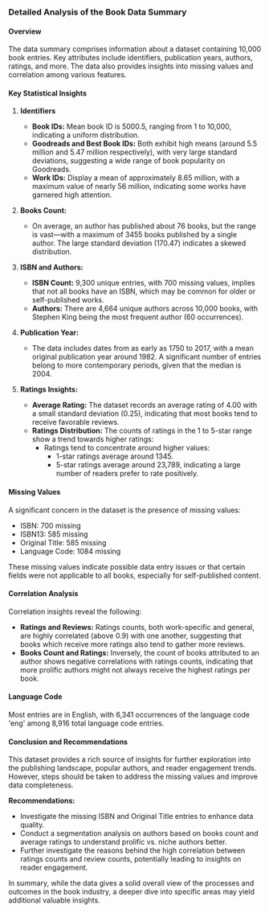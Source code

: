 ### Detailed Analysis of the Book Data Summary

#### Overview
The data summary comprises information about a dataset containing 10,000 book entries. Key attributes include identifiers, publication years, authors, ratings, and more. The data also provides insights into missing values and correlation among various features.

#### Key Statistical Insights

1. **Identifiers**
   - **Book IDs:** Mean book ID is 5000.5, ranging from 1 to 10,000, indicating a uniform distribution.
   - **Goodreads and Best Book IDs:** Both exhibit high means (around 5.5 million and 5.47 million respectively), with very large standard deviations, suggesting a wide range of book popularity on Goodreads.
   - **Work IDs:** Display a mean of approximately 8.65 million, with a maximum value of nearly 56 million, indicating some works have garnered high attention.

2. **Books Count:**
   - On average, an author has published about 76 books, but the range is vast—with a maximum of 3455 books published by a single author. The large standard deviation (170.47) indicates a skewed distribution.

3. **ISBN and Authors:**
   - **ISBN Count:** 9,300 unique entries, with 700 missing values, implies that not all books have an ISBN, which may be common for older or self-published works.
   - **Authors:** There are 4,664 unique authors across 10,000 books, with Stephen King being the most frequent author (60 occurrences).

4. **Publication Year:**
   - The data includes dates from as early as 1750 to 2017, with a mean original publication year around 1982. A significant number of entries belong to more contemporary periods, given that the median is 2004.

5. **Ratings Insights:**
   - **Average Rating:** The dataset records an average rating of 4.00 with a small standard deviation (0.25), indicating that most books tend to receive favorable reviews.
   - **Ratings Distribution:** The counts of ratings in the 1 to 5-star range show a trend towards higher ratings:
     - Ratings tend to concentrate around higher values:
       - 1-star ratings average around 1345.
       - 5-star ratings average around 23,789, indicating a large number of readers prefer to rate positively.

#### Missing Values
A significant concern in the dataset is the presence of missing values:
- ISBN: 700 missing
- ISBN13: 585 missing
- Original Title: 585 missing
- Language Code: 1084 missing

These missing values indicate possible data entry issues or that certain fields were not applicable to all books, especially for self-published content.

#### Correlation Analysis
Correlation insights reveal the following:
- **Ratings and Reviews:** Ratings counts, both work-specific and general, are highly correlated (above 0.9) with one another, suggesting that books which receive more ratings also tend to gather more reviews.
- **Books Count and Ratings:** Inversely, the count of books attributed to an author shows negative correlations with ratings counts, indicating that more prolific authors might not always receive the highest ratings per book.
  
#### Language Code
Most entries are in English, with 6,341 occurrences of the language code 'eng' among 8,916 total language code entries.

#### Conclusion and Recommendations
This dataset provides a rich source of insights for further exploration into the publishing landscape, popular authors, and reader engagement trends. However, steps should be taken to address the missing values and improve data completeness.

**Recommendations:**
- Investigate the missing ISBN and Original Title entries to enhance data quality.
- Conduct a segmentation analysis on authors based on books count and average ratings to understand prolific vs. niche authors better.
- Further investigate the reasons behind the high correlation between ratings counts and review counts, potentially leading to insights on reader engagement. 

In summary, while the data gives a solid overall view of the processes and outcomes in the book industry, a deeper dive into specific areas may yield additional valuable insights.
